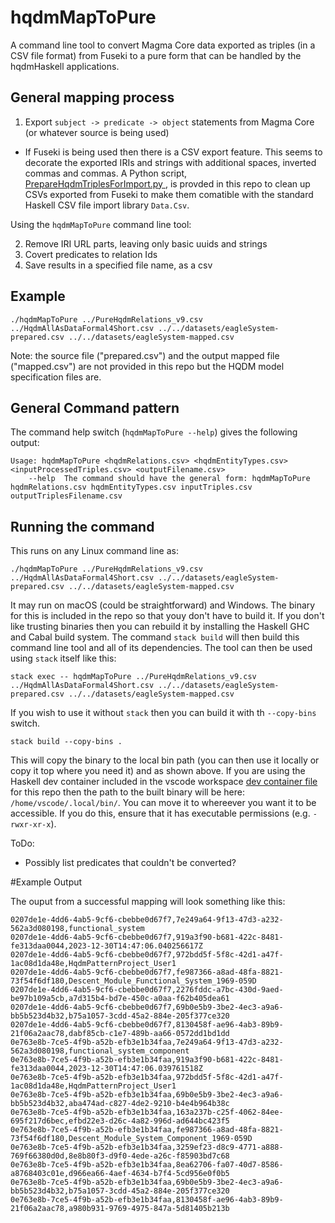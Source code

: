 # hqdmMapToPure

A command line tool to convert Magma Core data exported as triples (in a CSV file format) from Fuseki to a pure form that can be handled by the hqdmHaskell applications.

## General mapping process

1. Export `subject -> predicate -> object` statements from Magma Core (or whatever source is being used)
  - If Fuseki is being used then there is a CSV export feature.  This seems to decorate the exported IRIs and strings with additional spaces, inverted commas and commas.  A Python script, [PrepareHqdmTriplesForImport.py
](https://github.com/ClimbingAl/hqdmHaskell/blob/main/hqdmMapToPure/PrepareHqdmTriplesForImport.py), is provded in this repo to clean up CSVs exported from Fuseki to make them comatible with the standard Haskell CSV file import library `Data.Csv`.

Using the `hqdmMapToPure` command line tool:

2. Remove IRI URL parts, leaving only basic uuids and strings
3. Covert predicates to relation Ids
4. Save results in a specified file name, as a csv

## Example

`./hqdmMapToPure ../PureHqdmRelations_v9.csv ../HqdmAllAsDataFormal4Short.csv ../../datasets/eagleSystem-prepared.csv ../../datasets/eagleSystem-mapped.csv`

Note: the source file ("prepared.csv") and the output mapped file ("mapped.csv") are not provided in this repo but the HQDM model specification files are.

## General Command pattern

The command help switch (`hqdmMapToPure --help`) gives the following output:

```
Usage: hqdmMapToPure <hqdmRelations.csv> <hqdmEntityTypes.csv> <inputProcessedTriples.csv> <outputFilename.csv>
    --help  The command should have the general form: hqdmMapToPure hqdmRelations.csv hqdmEntityTypes.csv inputTriples.csv outputTriplesFilename.csv
```

## Running the command
This runs on any Linux command line as:

`./hqdmMapToPure ../PureHqdmRelations_v9.csv ../HqdmAllAsDataFormal4Short.csv ../../datasets/eagleSystem-prepared.csv ../../datasets/eagleSystem-mapped.csv`

It may run on macOS (could be straightforward) and Windows.  The binary for this is included in the repo so that youy don't have to build it.  If you don't like trusting binaries then you can rebuild it by installing the Haskell GHC and Cabal build system. The command `stack build` will then build this command line tool and all of its dependencies.  The tool can then be used using `stack` itself like this:

`stack exec -- hqdmMapToPure ../PureHqdmRelations_v9.csv ../HqdmAllAsDataFormal4Short.csv ../../datasets/eagleSystem-prepared.csv ../../datasets/eagleSystem-mapped.csv`

If you wish to use it without `stack` then you can build it with th `--copy-bins` switch. 

`stack build --copy-bins .`

This will copy the binary to the local bin path (you can then use it locally or copy it top where you need it) and as shown above. If you are using the Haskell dev container included in the vscode workspace [dev container file](https://github.com/ClimbingAl/hqdmHaskell/blob/main/.devcontainer/devcontainer.json) for this repo then the path to the built binary will be here: `/home/vscode/.local/bin/`.  You can move it to whereever you want it to be accessible.  If you do this, ensure that it has executable permissions (e.g. `-rwxr-xr-x`).

ToDo:
- Possibly list predicates that couldn't be converted?

#Example Output

The ouput from a successful mapping will look something like this:

```csv
0207de1e-4dd6-4ab5-9cf6-cbebbe0d67f7,7e249a64-9f13-47d3-a232-562a3d080198,functional_system
0207de1e-4dd6-4ab5-9cf6-cbebbe0d67f7,919a3f90-b681-422c-8481-fe313daa0044,2023-12-30T14:47:06.040256617Z
0207de1e-4dd6-4ab5-9cf6-cbebbe0d67f7,972bdd5f-5f8c-42d1-a47f-1ac08d1da48e,HqdmPatternProject_User1
0207de1e-4dd6-4ab5-9cf6-cbebbe0d67f7,fe987366-a8ad-48fa-8821-73f54f6df180,Descent_Module_Functional_System_1969-059D
0207de1e-4dd6-4ab5-9cf6-cbebbe0d67f7,2276fddc-a7bc-430d-9aed-be97b109a5cb,a7d315b4-bd7e-450c-a0aa-f62b405dea61
0207de1e-4dd6-4ab5-9cf6-cbebbe0d67f7,69b0e5b9-3be2-4ec3-a9a6-bb5b523d4b32,b75a1057-3cdd-45a2-884e-205f377ce320
0207de1e-4dd6-4ab5-9cf6-cbebbe0d67f7,8130458f-ae96-4ab3-89b9-21f06a2aac78,dabf85cb-c1e7-489b-aa66-0572dd1bd1dd
0e763e8b-7ce5-4f9b-a52b-efb3e1b34faa,7e249a64-9f13-47d3-a232-562a3d080198,functional_system_component
0e763e8b-7ce5-4f9b-a52b-efb3e1b34faa,919a3f90-b681-422c-8481-fe313daa0044,2023-12-30T14:47:06.039761518Z
0e763e8b-7ce5-4f9b-a52b-efb3e1b34faa,972bdd5f-5f8c-42d1-a47f-1ac08d1da48e,HqdmPatternProject_User1
0e763e8b-7ce5-4f9b-a52b-efb3e1b34faa,69b0e5b9-3be2-4ec3-a9a6-bb5b523d4b32,aba474ad-c827-4de2-9210-b4e4b964b38c
0e763e8b-7ce5-4f9b-a52b-efb3e1b34faa,163a237b-c25f-4062-84ee-695f217d6bec,efbd22e3-d26c-4a82-996d-ad644bc423f5
0e763e8b-7ce5-4f9b-a52b-efb3e1b34faa,fe987366-a8ad-48fa-8821-73f54f6df180,Descent_Module_System_Component_1969-059D
0e763e8b-7ce5-4f9b-a52b-efb3e1b34faa,3259ef23-d8c9-4771-a888-769f66380d0d,8e8b80f3-d9f0-4ede-a26c-f85903bd7c68
0e763e8b-7ce5-4f9b-a52b-efb3e1b34faa,8ea62706-fa07-40d7-8586-a8768403c01e,d966ea66-4aef-4634-b7f4-5cd956e0f0b5
0e763e8b-7ce5-4f9b-a52b-efb3e1b34faa,69b0e5b9-3be2-4ec3-a9a6-bb5b523d4b32,b75a1057-3cdd-45a2-884e-205f377ce320
0e763e8b-7ce5-4f9b-a52b-efb3e1b34faa,8130458f-ae96-4ab3-89b9-21f06a2aac78,a980b931-9769-4975-847a-5d81405b213b
```
